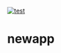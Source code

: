 [![test](https://github.com/susumutomita/newapp/actions/workflows/actions.yml/badge.svg?branch=main)](https://github.com/susumutomita/newapp/actions/workflows/actions.yml)
# newapp
